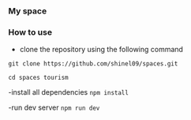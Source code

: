 ### My space

### How to use 
- clone the repository using the following command

```git clone https://github.com/shinel09/spaces.git```

```cd spaces tourism```

-install all dependencies
```npm install```

-run dev server
```npm run dev```
